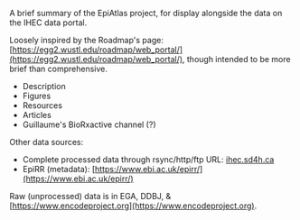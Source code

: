 A brief summary of the EpiAtlas project, for display alongside the data on the IHEC data portal.

Loosely inspired by the Roadmap's page: [https://egg2.wustl.edu/roadmap/web_portal/](https://egg2.wustl.edu/roadmap/web_portal/), though intended to be more brief than comprehensive.

* Description
* Figures
* Resources
* Articles
* Guillaume's BioRxactive channel (?)

Other data sources:
* Complete processed data through rsync/http/ftp URL: [ihec.sd4h.ca](ihec.sd4h.ca)
* EpiRR (metadata): [https://www.ebi.ac.uk/epirr/](https://www.ebi.ac.uk/epirr/)

Raw (unprocessed) data is in EGA, DDBJ, & [https://www.encodeproject.org](https://www.encodeproject.org).
